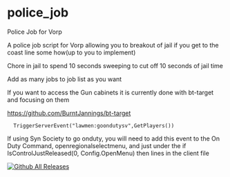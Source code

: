 # police_job
Police Job for Vorp

A police job script for Vorp allowing you to breakout of jail if you get to the coast line some how(up to you to implement)

Chore in jail to spend 10 seconds sweeping to cut off 10 seconds of jail time

Add as many jobs to job list as you want

If you want to access the Gun cabinets it is currently done with bt-target and focusing on them

https://github.com/BurntJannings/bt-target

      TriggerServerEvent("lawmen:goondutysv",GetPlayers())
If using Syn Society to go onduty, you will need to add this event to the On Duty Command, openregionalselectmenu, and just under the if IsControlJustReleased(0, Config.OpenMenu) then lines in the client file
      

[![Github All Releases](https://img.shields.io/github/downloads/BurntJannings/police_job/total.svg)]()
